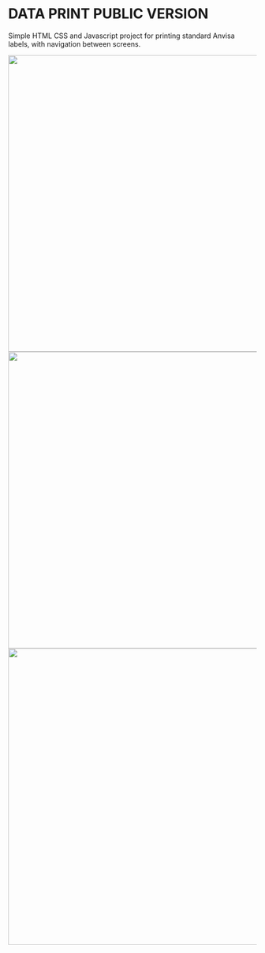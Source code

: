 # DATA PRINT PUBLIC VERSION
<p>Simple HTML CSS and Javascript project for printing standard Anvisa labels, with navigation between screens.</p>

<div align="center">
<img src="https://github.com/nicolas-tavares/data-print-public/assets/138027100/edd21432-43ef-4d90-85b3-f7226982119a" width="600px" />   
<img src="https://github.com/nicolas-tavares/data-print-public/assets/138027100/7cede3c5-648b-4327-b6d7-fd703de56597" width="600px" />    
<img src="https://github.com/nicolas-tavares/data-print-public/assets/138027100/bb075e24-de2c-4f05-8c31-a1c9790b6fd8" width="600px" />  
</div> 
